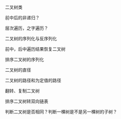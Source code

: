 二叉树类

前中后的非递归？

层次遍历，之字遍历？

二叉树的序列化与反序列化

前中，后中遍历结果恢复二叉树

排序二叉树的序列化

二叉树的直径

二叉树的路径和为定值的路径

翻转、复制二叉树

排序二叉树转双向链表

判断二叉树是否相同？判断一棵树是不是另一棵树的子树？